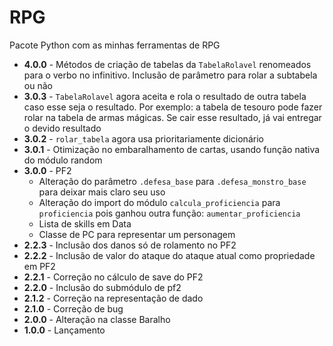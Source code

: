 # RPG
Pacote Python com as minhas ferramentas de RPG

- **4.0.0** - Métodos de criação de tabelas da `TabelaRolavel` renomeados para o verbo no infinitivo. Inclusão de parâmetro para rolar a subtabela ou não
- **3.0.3** - `TabelaRolavel` agora aceita e rola o resultado de outra tabela caso esse seja o resultado. Por exemplo: a tabela de tesouro pode fazer rolar na tabela de armas mágicas. Se cair esse resultado, já vai entregar o devido resultado
- **3.0.2** - `rolar_tabela` agora usa prioritariamente dicionário
- **3.0.1** - Otimização no embaralhamento de cartas, usando função nativa do módulo random
- **3.0.0** - PF2
  - Alteração do parâmetro `.defesa_base` para `.defesa_monstro_base` para deixar mais claro seu uso
  - Alteração do import do módulo `calcula_proficiencia` para `proficiencia` pois ganhou outra função: `aumentar_proficiencia` 
  - Lista de skills em Data
  - Classe de PC para representar um personagem
- **2.2.3** - Inclusão dos danos só de rolamento no PF2
- **2.2.2** - Inclusão de valor do ataque do ataque atual como propriedade em PF2
- **2.2.1** - Correção no cálculo de save do PF2
- **2.2.0** - Inclusão do submódulo de pf2
- **2.1.2** - Correção na representação de dado
- **2.1.0** - Correção de bug
- **2.0.0** - Alteração na classe Baralho
- **1.0.0** - Lançamento